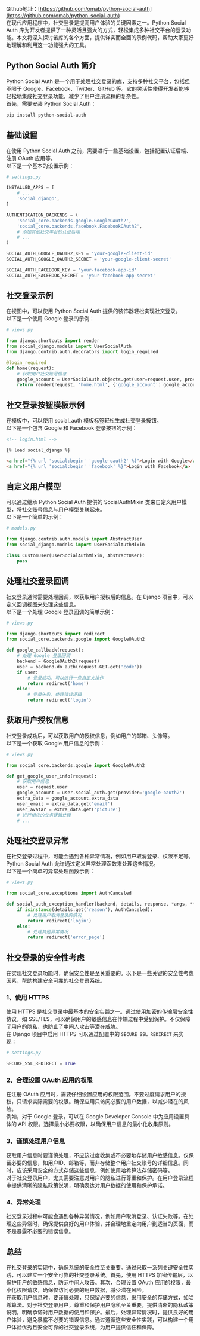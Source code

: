 Github地址：[https://github.com/omab/python-social-auth](https://github.com/omab/python-social-auth)<br />在现代应用程序中，社交登录是提高用户体验的关键因素之一。Python Social Auth 库为开发者提供了一种灵活且强大的方式，轻松集成多种社交平台的登录功能。本文将深入探讨该库的各个方面，提供详实而全面的示例代码，帮助大家更好地理解和利用这一功能强大的工具。
<a name="IV0TD"></a>
## Python Social Auth 简介
Python Social Auth 是一个用于处理社交登录的库，支持多种社交平台，包括但不限于 Google、Facebook、Twitter、GitHub 等。它的灵活性使得开发者能够轻松地集成社交登录功能，减少了用户注册流程的复杂性。<br />首先，需要安装 Python Social Auth：
```bash
pip install python-social-auth
```
<a name="bny5i"></a>
## 基础设置
在使用 Python Social Auth 之前，需要进行一些基础设置，包括配置认证后端、注册 OAuth 应用等。<br />以下是一个基本的设置示例：
```python
# settings.py

INSTALLED_APPS = [
    # ...
    'social_django',
]

AUTHENTICATION_BACKENDS = (
    'social_core.backends.google.GoogleOAuth2',
    'social_core.backends.facebook.FacebookOAuth2',
    # 添加其他社交平台的认证后端
    # ...
)

SOCIAL_AUTH_GOOGLE_OAUTH2_KEY = 'your-google-client-id'
SOCIAL_AUTH_GOOGLE_OAUTH2_SECRET = 'your-google-client-secret'

SOCIAL_AUTH_FACEBOOK_KEY = 'your-facebook-app-id'
SOCIAL_AUTH_FACEBOOK_SECRET = 'your-facebook-app-secret'
```
<a name="BQ6fP"></a>
## 社交登录示例
在视图中，可以使用 Python Social Auth 提供的装饰器轻松实现社交登录。<br />以下是一个使用 Google 登录的示例：
```python
# views.py

from django.shortcuts import render
from social_django.models import UserSocialAuth
from django.contrib.auth.decorators import login_required

@login_required
def home(request):
    # 获取用户社交账号信息
    google_account = UserSocialAuth.objects.get(user=request.user, provider='google-oauth2')
    return render(request, 'home.html', {'google_account': google_account})
```
<a name="l2q2X"></a>
## 社交登录按钮模板示例
在模板中，可以使用 social_auth 模板标签轻松生成社交登录按钮。<br />以下是一个包含 Google 和 Facebook 登录按钮的示例：
```html
<!-- login.html -->

{% load social_django %}

<a href="{% url 'social:begin' 'google-oauth2' %}">Login with Google</a>
<a href="{% url 'social:begin' 'facebook' %}">Login with Facebook</a>
```
<a name="USCQu"></a>
## 自定义用户模型
可以通过继承 Python Social Auth 提供的 SocialAuthMixin 类来自定义用户模型，将社交账号信息与用户模型关联起来。<br />以下是一个简单的示例：
```python
# models.py

from django.contrib.auth.models import AbstractUser
from social_django.models import UserSocialAuthMixin

class CustomUser(UserSocialAuthMixin, AbstractUser):
    pass
```
<a name="Is2bu"></a>
## 处理社交登录回调
社交登录通常需要处理回调，以获取用户授权后的信息。在 Django 项目中，可以定义回调视图来处理这些信息。<br />以下是一个处理 Google 登录回调的简单示例：
```python
# views.py

from django.shortcuts import redirect
from social_core.backends.google import GoogleOAuth2

def google_callback(request):
    # 处理 Google 登录回调
    backend = GoogleOAuth2(request)
    user = backend.do_auth(request.GET.get('code'))
    if user:
        # 登录成功，可以进行一些自定义操作
        return redirect('home')
    else:
        # 登录失败，处理错误逻辑
        return redirect('login')
```
<a name="wYUkQ"></a>
## 获取用户授权信息
社交登录成功后，可以获取用户的授权信息，例如用户的邮箱、头像等。<br />以下是一个获取 Google 用户信息的示例：
```python
# views.py

from social_core.backends.google import GoogleOAuth2

def get_google_user_info(request):
    # 获取用户信息
    user = request.user
    google_account = user.social_auth.get(provider='google-oauth2')
    extra_data = google_account.extra_data
    user_email = extra_data.get('email')
    user_avatar = extra_data.get('picture')
    # 进行相应的业务逻辑处理
    # ...
```
<a name="YoMot"></a>
## 处理社交登录异常
在社交登录过程中，可能会遇到各种异常情况，例如用户取消登录、权限不足等。Python Social Auth 允许通过定义异常处理函数来处理这些情况。<br />以下是一个简单的异常处理函数示例：
```python
# views.py

from social_core.exceptions import AuthCanceled

def social_auth_exception_handler(backend, details, response, *args, **kwargs):
    if isinstance(details.get('reason'), AuthCanceled):
        # 处理用户取消登录的情况
        return redirect('login')
    else:
        # 处理其他异常情况
        return redirect('error_page')
```
<a name="EtPr9"></a>
## 社交登录的安全性考虑
在实现社交登录功能时，确保安全性是至关重要的。以下是一些关键的安全性考虑因素，帮助构建安全可靠的社交登录系统。
<a name="poeSV"></a>
### 1、使用 HTTPS
使用 HTTPS 是社交登录中最基本的安全实践之一。通过使用加密的传输层安全性协议，如 SSL/TLS，可以确保用户的敏感信息在传输过程中受到保护。不仅保障了用户的隐私，也防止了中间人攻击等潜在威胁。<br />在 Django 项目中启用 HTTPS 可以通过配置中的 `SECURE_SSL_REDIRECT` 来实现：
```python
# settings.py

SECURE_SSL_REDIRECT = True
```
<a name="UEyoF"></a>
### 2、合理设置 OAuth 应用的权限
在注册 OAuth 应用时，需要仔细设置应用的权限范围。不要过度请求用户的授权，只请求实际需要的权限。确保应用只访问必要的用户数据，以减少潜在的风险。<br />例如，对于 Google 登录，可以在 Google Developer Console 中为应用设置具体的 API 权限。选择最小必要权限，以确保用户信息的最小化收集原则。
<a name="YQDPZ"></a>
### 3、谨慎处理用户信息
获取用户信息时要谨慎处理，不应该过度收集或不必要地存储用户敏感信息。仅保留必要的信息，如用户ID、邮箱等，而非存储整个用户社交账号的详细信息。同时，应该采用安全的方式存储这些信息，例如使用哈希算法存储密码等。<br />对于社交登录用户，尤其需要注意对用户的隐私进行尊重和保护。在用户登录流程中提供清晰的隐私政策说明，明确表达对用户数据的使用和保护承诺。
<a name="bNSJn"></a>
### 4、异常处理
社交登录过程中可能会遇到各种异常情况，例如用户取消登录、认证失败等。在处理这些异常时，确保提供良好的用户体验，并合理地重定向用户到适当的页面，而不是暴露不必要的错误信息。
<a name="AoCMU"></a>
## 总结
在社交登录的实现中，确保系统的安全性至关重要。通过采取一系列关键安全性实践，可以建立一个安全可靠的社交登录系统。首先，使用 HTTPS 加密传输层，以保护用户的敏感信息，防范中间人攻击。其次，合理设置 OAuth 应用的权限，最小化权限请求，确保仅访问必要的用户数据，减少潜在风险。<br />在获取用户信息时，要谨慎处理，只保留必要的信息，采用安全的存储方式，如哈希算法。对于社交登录用户，尊重和保护用户隐私至关重要，提供清晰的隐私政策说明，明确承诺对用户数据的使用和保护。最后，处理异常情况时，提供良好的用户体验，避免暴露不必要的错误信息。通过遵循这些安全性实践，可以构建一个用户体验优秀且安全可靠的社交登录系统，为用户提供信任和保障。
